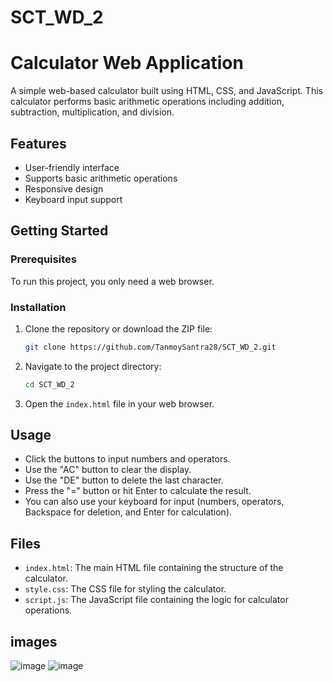 # SCT_WD_2
# Calculator Web Application 

A simple web-based calculator built using HTML, CSS, and JavaScript. This calculator performs basic arithmetic operations including addition, subtraction, multiplication, and division.

## Features

- User-friendly interface
- Supports basic arithmetic operations
- Responsive design
- Keyboard input support

## Getting Started

### Prerequisites

To run this project, you only need a web browser.

### Installation

1. Clone the repository or download the ZIP file:

   ```bash
   git clone https://github.com/TanmoySantra28/SCT_WD_2.git
   ```

2. Navigate to the project directory:

   ```bash
   cd SCT_WD_2
   ```

3. Open the `index.html` file in your web browser.

## Usage

- Click the buttons to input numbers and operators.
- Use the "AC" button to clear the display.
- Use the "DE" button to delete the last character.
- Press the "=" button or hit Enter to calculate the result.
- You can also use your keyboard for input (numbers, operators, Backspace for deletion, and Enter for calculation).

## Files

- `index.html`: The main HTML file containing the structure of the calculator.
- `style.css`: The CSS file for styling the calculator.
- `script.js`: The JavaScript file containing the logic for calculator operations.

## images

![image](https://github.com/user-attachments/assets/0efae607-e930-42e1-943e-eb3f732c0e93)
![image](https://github.com/user-attachments/assets/911f1242-cd08-44a7-b0a8-a4e172bd35ea)
